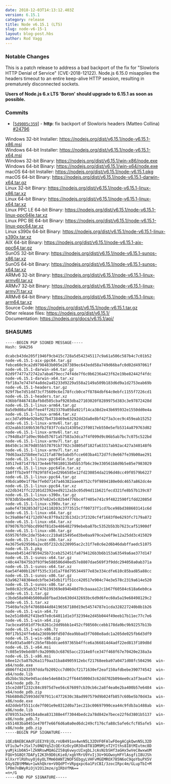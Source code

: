 ```yaml
---
date: 2018-12-03T14:13:12.403Z
version: 6.15.1
category: release
title: Node v6.15.1 (LTS)
slug: node-v6-15-1
layout: blog-post.hbs
author: Rod Vagg
---
```


### Notable Changes

This is a patch release to address a bad backport of the fix for "Slowloris HTTP Denial of Service" (CVE-2018-12122). Node.js 6.15.0 misapplies the headers timeout to an entire keep-alive HTTP session, resulting in prematurely disconnected sockets.

**Users of Node.js 6.x LTS 'Boron' should upgrade to 6.15.1 as soon as possible.**

### Commits

* [[`5d9005c359`](https://github.com/nodejs/node/commit/5d9005c359)] - **http**: fix backport of Slowloris headers (Matteo Collina) [#24796](https://github.com/nodejs/node/pull/24796)

Windows 32-bit Installer: https://nodejs.org/dist/v6.15.1/node-v6.15.1-x86.msi<br>
Windows 64-bit Installer: https://nodejs.org/dist/v6.15.1/node-v6.15.1-x64.msi<br>
Windows 32-bit Binary: https://nodejs.org/dist/v6.15.1/win-x86/node.exe<br>
Windows 64-bit Binary: https://nodejs.org/dist/v6.15.1/win-x64/node.exe<br>
macOS 64-bit Installer: https://nodejs.org/dist/v6.15.1/node-v6.15.1.pkg<br>
macOS 64-bit Binary: https://nodejs.org/dist/v6.15.1/node-v6.15.1-darwin-x64.tar.gz<br>
Linux 32-bit Binary: https://nodejs.org/dist/v6.15.1/node-v6.15.1-linux-x86.tar.xz<br>
Linux 64-bit Binary: https://nodejs.org/dist/v6.15.1/node-v6.15.1-linux-x64.tar.xz<br>
Linux PPC LE 64-bit Binary: https://nodejs.org/dist/v6.15.1/node-v6.15.1-linux-ppc64le.tar.xz<br>
Linux PPC BE 64-bit Binary: https://nodejs.org/dist/v6.15.1/node-v6.15.1-linux-ppc64.tar.xz<br>
Linux s390x 64-bit Binary: https://nodejs.org/dist/v6.15.1/node-v6.15.1-linux-s390x.tar.xz<br>
AIX 64-bit Binary: https://nodejs.org/dist/v6.15.1/node-v6.15.1-aix-ppc64.tar.gz<br>
SunOS 32-bit Binary: https://nodejs.org/dist/v6.15.1/node-v6.15.1-sunos-x86.tar.xz<br>
SunOS 64-bit Binary: https://nodejs.org/dist/v6.15.1/node-v6.15.1-sunos-x64.tar.xz<br>
ARMv6 32-bit Binary: https://nodejs.org/dist/v6.15.1/node-v6.15.1-linux-armv6l.tar.xz<br>
ARMv7 32-bit Binary: https://nodejs.org/dist/v6.15.1/node-v6.15.1-linux-armv7l.tar.xz<br>
ARMv8 64-bit Binary: https://nodejs.org/dist/v6.15.1/node-v6.15.1-linux-arm64.tar.xz<br>
Source Code: https://nodejs.org/dist/v6.15.1/node-v6.15.1.tar.gz<br>
Other release files: https://nodejs.org/dist/v6.15.1/<br>
Documentation: https://nodejs.org/docs/v6.15.1/api/

<h3 id="shasums">SHASUMS</h3>

```
-----BEGIN PGP SIGNED MESSAGE-----
Hash: SHA256

dcabcb43de205f1946f9cb415c728a5d542345117c9a61a506c587b4c7c01b52  node-v6.15.1-aix-ppc64.tar.gz
febce60c9ca2d9798483b005e287389ec643edd58a749d66bafc0d02d497061f  node-v6.15.1-darwin-x64.tar.gz
82d9f7477a72742a7aba679ecc74f4de7f6c0b6236a423f62e19be82442f4fdc  node-v6.15.1-darwin-x64.tar.xz
fbf18a7e7474f4a8de2a45233d9229a558a2149a509b183d6d9a1d2753eab69b  node-v6.15.1-headers.tar.gz
929f7be7d51dd73cf75609c6e178fccb0ce7f8784dbf64c0ebfc1155f7226cd1  node-v6.15.1-headers.tar.xz
436bbf8467418afb8d505cbaf9203dba27103020f8289975d383c3e97872428d  node-v6.15.1-linux-arm64.tar.gz
8a5d9d08af4bffee4ff2023370a050a921f14ca38d2e43b695932e1550dd0e4a  node-v6.15.1-linux-arm64.tar.xz
acc3d7a994e928e027b4738469e63292dd2da8e8bf42f3a3cec9c459eab15252  node-v6.15.1-linux-armv6l.tar.gz
d32eabb3169b536fb2f83f7cda314305e23f0017eb550e5efb5314a879763d02  node-v6.15.1-linux-armv6l.tar.xz
c794d8a3f1d9ec9bbd57671a57583a3dca7f4f099d9c06b5ab7bc7c075c522bd  node-v6.15.1-linux-armv7l.tar.gz
86450c1c3679d855b578791b7702c3d805df182fa63317ab92ac427a340148f6  node-v6.15.1-linux-armv7l.tar.xz
70d63aa325b8ee7a121fa878e5abd5fcce603ba4172d7fc0e667fe39b00ae291  node-v6.15.1-linux-ppc64le.tar.gz
10517e871477b173e4e6f9818013b45b53fb6c39e330561b8d9b5e85e7983029  node-v6.15.1-linux-ppc64le.tar.xz
1b0fffb2e9fff929f8f41ed29b6585e12fd230854da2196d48cc49f0579b6227  node-v6.15.1-linux-ppc64.tar.gz
49bdca00e1f76e7fe0d7147a46382aaee0752cf9f9894180e0dc4657a862dc4e  node-v6.15.1-linux-ppc64.tar.xz
a22db341ffc22101d2392eed9212a1bc05d94d11b621fecd321fe8b57b139c87  node-v6.15.1-linux-s390x.tar.gz
9783db5be4652ec97e82e5c02b44776bc4f7405e741c9f4822590f1fdd22085d  node-v6.15.1-linux-s390x.tar.xz
aa8ef47382853d7124110203c3773515cff00737f1cd7bce98bd388603141c6d  node-v6.15.1-linux-x64.tar.gz
bc39a08ef41712d974c87f0a323b13d2c3f2320cf4f1683f0e6293fc7179a872  node-v6.15.1-linux-x64.tar.xz
8790767b3f6bcd99df81d3e486482799ebeba87bc5352b5b3b7623caf51900df  node-v6.15.1-linux-x86.tar.gz
659576fd9c2de75b4ccc210a815495ed3be0aa979ce2e6f9e12a25dd3c415029  node-v6.15.1-linux-x86.tar.xz
4e3675e929506a2ec05f232cb220995ac2c31f7e8c6e2d6b46dabffaedc51075  node-v6.15.1.pkg
0aaeeb4514d7859425b72ceb252451fa8794126b3b6b153a63549a6ae377d147  node-v6.15.1-sunos-x64.tar.gz
c40c4478475b3f93f9e588506d40ed57e8807dae569f3f9ddc294058a0ab371a  node-v6.15.1-sunos-x64.tar.xz
6ae54f400b126ff535c31d1a7f8d795344977e83e334cdfe610c85bad85a88cc  node-v6.15.1-sunos-x86.tar.gz
63a962748304edcbfbe345db1f1f51cc420517e904c74e3e578c2319a614e520  node-v6.15.1-sunos-x86.tar.xz
3e08c82c95ab32f476199369e894b48d70cbaaaa12c1b67f60584c618a6eb0ca  node-v6.15.1.tar.gz
c3bde58a904b5000a88fbad3de630d432693bc6d9d6fec60a5a19e68498129c2  node-v6.15.1.tar.xz
75469afe2bf47868844d84196567180d19e54574787e1cda328227240b8b1b26  node-v6.15.1-win-x64.7z
be2e51d8d62f41be97e8c64011d1e3f32394e2d45b044f49eeb17b11ec77c7e6  node-v6.15.1-win-x64.zip
7acbcea9501df79c8261c2dd9bbb1e452cf98560ccebb178da9bc9b92257b13b  node-v6.15.1-win-x86.7z
90f17b524ffe6da2369b90fd507dea9bbad3f7608e8adc1a205de025fb6d3df9  node-v6.15.1-win-x86.zip
9fda93a5ad0fc2b5ef8bddcae697365b4ffce6a366814d4adf22ed813f189d8d  node-v6.15.1-x64.msi
7c085e59ebdd8fc9a2090b3c68765acc2314e8fce347f468f67e70420e238a3a  node-v6.15.1-x86.msi
b8ee12c5a87b26a11f9aa31ba84905912ebcf21768eeba97a0471d08fc504296  win-x64/node.exe
d806ff42433597ddafb2092cc7d003cf2171630ef2eaf150afdbebe390774542  win-x64/node.lib
db2bbc5b26e945acd4e54e6843c2ff6445000d3c62dd702b094ee0ca3f3ea474  win-x64/node_pdb.7z
15ce2d8f1232c84c8975d7ee56c676097cb39cb6c2a8f4ea0e2ba400b57e6484  win-x64/node_pdb.zip
76b680db25993dd707911c4772630c38ad997579d9b024fb857c60be5b70d43a  win-x86/node.exe
4d2ddebf5511cde7f001e9e8312d0a71ec21bc00697990cea44c9fdb3a1488ab  win-x86/node.lib
d789353a2e91b4a8ea831388e4f73044bedc2a78d842e7bece22f6d3801b5137  win-x86/node_pdb.7z
c651483ba0451e470f7e66f6d6a0a0ed6dc249cf176cfa88c5afe6cfcf85afe5  win-x86/node_pdb.zip
-----BEGIN PGP SIGNATURE-----

iQEzBAEBCAAdFiEE3Y8jOLrnUB491ax4wnN5L32DVF0FAlwFOegACgkQwnN5L32D
VF1u3wf+JSxl7s0NQYqSZcQErXzOcyOR3Ox8T81DM9MjnT2YIths8I8tMIutmc8D
yuMjkib0A5+lZkNRswMQAGZI58q6vwycUIxgbLJcAsNzbSHf3aGHx5wVeC8wxwUM
FQU+5G8Qt7DAFyI2K3h9D0iKie8/xgbYRrU9YvIj3U+9GOwoyHFYlAsgfiI8UJSh
klXxrYlRUhuyOj6yOLTMm60ANT2NOF5EbgyLVHFvMGEMROX785N6oC9qoYbuPX5V
Q4y9ZBtMMWu+1wkhQkrm+V0QdPT+VRpgxpc6a1PzCBI/3zocIRpc4m/GLupTbI+M
lP0m7nBWyRiOjV2O12mze/gIRbVfMA==
=n+/G
-----END PGP SIGNATURE-----

```
